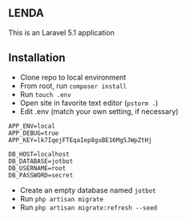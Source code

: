 ## LENDA

This is an Laravel 5.1 application

## Installation

* Clone repo to local environment
* From root, run ```composer install```
* Run ```touch .env```
* Open site in favorite text editor (```pstorm .```)
* Edit .env (match your own setting, if necessary)

```
APP_ENV=local
APP_DEBUG=true
APP_KEY=lk7IqejFTEqaIep8guBE16Mg5JWpZtHj
    
DB_HOST=localhost
DB_DATABASE=jotbot
DB_USERNAME=root
DB_PASSWORD=secret
```

* Create an empty database named ```jotbot```
* Run ```php artisan migrate```
* Run ```php artisan migrate:refresh --seed```



